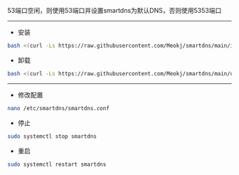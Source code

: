 53端口空闲，则使用53端口并设置smartdns为默认DNS，否则使用5353端口

---
* 安装
```bash
bash <(curl -Ls https://raw.githubusercontent.com/Meokj/smartdns/main/install_smartdns.sh)
```

* 卸载
```bash
bash <(curl -Ls https://raw.githubusercontent.com/Meokj/smartdns/main/uninstall_smartdns.sh)
```

---

* 修改配置
```bash
nano /etc/smartdns/smartdns.conf
```
* 停止
```bash
sudo systemctl stop smartdns
```
* 重启
```bash
sudo systemctl restart smartdns
```
